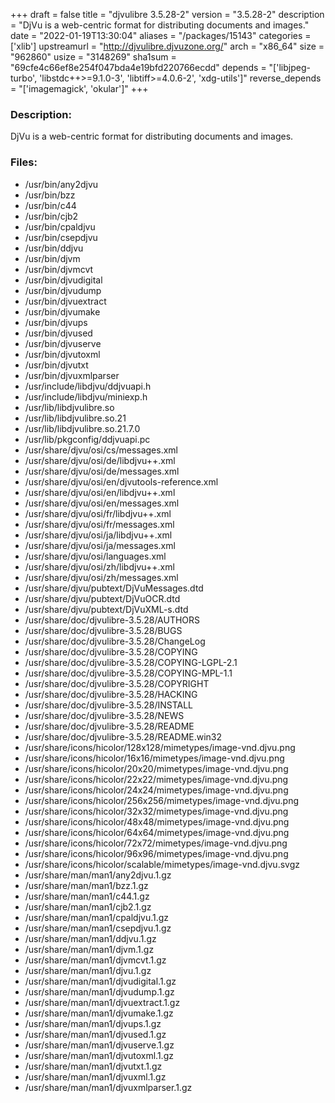 +++
draft = false
title = "djvulibre 3.5.28-2"
version = "3.5.28-2"
description = "DjVu is a web-centric format for distributing documents and images."
date = "2022-01-19T13:30:04"
aliases = "/packages/15143"
categories = ['xlib']
upstreamurl = "http://djvulibre.djvuzone.org/"
arch = "x86_64"
size = "962860"
usize = "3148269"
sha1sum = "69cfe4c66ef8e254f047bda4e19bfd220766ecdd"
depends = "['libjpeg-turbo', 'libstdc++>=9.1.0-3', 'libtiff>=4.0.6-2', 'xdg-utils']"
reverse_depends = "['imagemagick', 'okular']"
+++
### Description: 
DjVu is a web-centric format for distributing documents and images.

### Files: 
* /usr/bin/any2djvu
* /usr/bin/bzz
* /usr/bin/c44
* /usr/bin/cjb2
* /usr/bin/cpaldjvu
* /usr/bin/csepdjvu
* /usr/bin/ddjvu
* /usr/bin/djvm
* /usr/bin/djvmcvt
* /usr/bin/djvudigital
* /usr/bin/djvudump
* /usr/bin/djvuextract
* /usr/bin/djvumake
* /usr/bin/djvups
* /usr/bin/djvused
* /usr/bin/djvuserve
* /usr/bin/djvutoxml
* /usr/bin/djvutxt
* /usr/bin/djvuxmlparser
* /usr/include/libdjvu/ddjvuapi.h
* /usr/include/libdjvu/miniexp.h
* /usr/lib/libdjvulibre.so
* /usr/lib/libdjvulibre.so.21
* /usr/lib/libdjvulibre.so.21.7.0
* /usr/lib/pkgconfig/ddjvuapi.pc
* /usr/share/djvu/osi/cs/messages.xml
* /usr/share/djvu/osi/de/libdjvu++.xml
* /usr/share/djvu/osi/de/messages.xml
* /usr/share/djvu/osi/en/djvutools-reference.xml
* /usr/share/djvu/osi/en/libdjvu++.xml
* /usr/share/djvu/osi/en/messages.xml
* /usr/share/djvu/osi/fr/libdjvu++.xml
* /usr/share/djvu/osi/fr/messages.xml
* /usr/share/djvu/osi/ja/libdjvu++.xml
* /usr/share/djvu/osi/ja/messages.xml
* /usr/share/djvu/osi/languages.xml
* /usr/share/djvu/osi/zh/libdjvu++.xml
* /usr/share/djvu/osi/zh/messages.xml
* /usr/share/djvu/pubtext/DjVuMessages.dtd
* /usr/share/djvu/pubtext/DjVuOCR.dtd
* /usr/share/djvu/pubtext/DjVuXML-s.dtd
* /usr/share/doc/djvulibre-3.5.28/AUTHORS
* /usr/share/doc/djvulibre-3.5.28/BUGS
* /usr/share/doc/djvulibre-3.5.28/ChangeLog
* /usr/share/doc/djvulibre-3.5.28/COPYING
* /usr/share/doc/djvulibre-3.5.28/COPYING-LGPL-2.1
* /usr/share/doc/djvulibre-3.5.28/COPYING-MPL-1.1
* /usr/share/doc/djvulibre-3.5.28/COPYRIGHT
* /usr/share/doc/djvulibre-3.5.28/HACKING
* /usr/share/doc/djvulibre-3.5.28/INSTALL
* /usr/share/doc/djvulibre-3.5.28/NEWS
* /usr/share/doc/djvulibre-3.5.28/README
* /usr/share/doc/djvulibre-3.5.28/README.win32
* /usr/share/icons/hicolor/128x128/mimetypes/image-vnd.djvu.png
* /usr/share/icons/hicolor/16x16/mimetypes/image-vnd.djvu.png
* /usr/share/icons/hicolor/20x20/mimetypes/image-vnd.djvu.png
* /usr/share/icons/hicolor/22x22/mimetypes/image-vnd.djvu.png
* /usr/share/icons/hicolor/24x24/mimetypes/image-vnd.djvu.png
* /usr/share/icons/hicolor/256x256/mimetypes/image-vnd.djvu.png
* /usr/share/icons/hicolor/32x32/mimetypes/image-vnd.djvu.png
* /usr/share/icons/hicolor/48x48/mimetypes/image-vnd.djvu.png
* /usr/share/icons/hicolor/64x64/mimetypes/image-vnd.djvu.png
* /usr/share/icons/hicolor/72x72/mimetypes/image-vnd.djvu.png
* /usr/share/icons/hicolor/96x96/mimetypes/image-vnd.djvu.png
* /usr/share/icons/hicolor/scalable/mimetypes/image-vnd.djvu.svgz
* /usr/share/man/man1/any2djvu.1.gz
* /usr/share/man/man1/bzz.1.gz
* /usr/share/man/man1/c44.1.gz
* /usr/share/man/man1/cjb2.1.gz
* /usr/share/man/man1/cpaldjvu.1.gz
* /usr/share/man/man1/csepdjvu.1.gz
* /usr/share/man/man1/ddjvu.1.gz
* /usr/share/man/man1/djvm.1.gz
* /usr/share/man/man1/djvmcvt.1.gz
* /usr/share/man/man1/djvu.1.gz
* /usr/share/man/man1/djvudigital.1.gz
* /usr/share/man/man1/djvudump.1.gz
* /usr/share/man/man1/djvuextract.1.gz
* /usr/share/man/man1/djvumake.1.gz
* /usr/share/man/man1/djvups.1.gz
* /usr/share/man/man1/djvused.1.gz
* /usr/share/man/man1/djvuserve.1.gz
* /usr/share/man/man1/djvutoxml.1.gz
* /usr/share/man/man1/djvutxt.1.gz
* /usr/share/man/man1/djvuxml.1.gz
* /usr/share/man/man1/djvuxmlparser.1.gz
